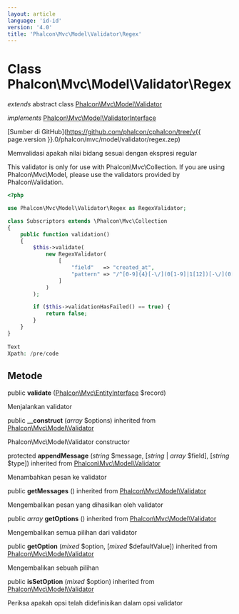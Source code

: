 ```yaml
---
layout: article
language: 'id-id'
version: '4.0'
title: 'Phalcon\Mvc\Model\Validator\Regex'
---
```

# Class **Phalcon\Mvc\Model\Validator\Regex**

*extends* abstract class [Phalcon\Mvc\Model\Validator](Phalcon_Mvc_Model_Validator)

*implements* [Phalcon\Mvc\Model\ValidatorInterface](Phalcon_Mvc_Model_ValidatorInterface)

[Sumber di GitHub](https://github.com/phalcon/cphalcon/tree/v{{ page.version }}.0/phalcon/mvc/model/validator/regex.zep)

Memvalidasi apakah nilai bidang sesuai dengan ekspresi regular

This validator is only for use with Phalcon\Mvc\Collection. If you are using Phalcon\Mvc\Model, please use the validators provided by Phalcon\Validation.

```php
<?php

use Phalcon\Mvc\Model\Validator\Regex as RegexValidator;

class Subscriptors extends \Phalcon\Mvc\Collection
{
    public function validation()
    {
        $this->validate(
            new RegexValidator(
                [
                    "field"   => "created_at",
                    "pattern" => "/^[0-9]{4}[-\/](0[1-9]|1[12])[-\/](0[1-9]|[12][0-9]|3[01])/",
                ]
            )
        );

        if ($this->validationHasFailed() == true) {
            return false;
        }
    }
}
 
Text
Xpath: /pre/code

```

## Metode

public **validate** ([Phalcon\Mvc\EntityInterface](Phalcon_Mvc_EntityInterface) $record)

Menjalankan validator

public **__construct** (*array* $options) inherited from [Phalcon\Mvc\Model\Validator](Phalcon_Mvc_Model_Validator)

Phalcon\Mvc\Model\Validator constructor

protected **appendMessage** (*string* $message, [*string* | *array* $field], [*string* $type]) inherited from [Phalcon\Mvc\Model\Validator](Phalcon_Mvc_Model_Validator)

Menambahkan pesan ke validator

public **getMessages** () inherited from [Phalcon\Mvc\Model\Validator](Phalcon_Mvc_Model_Validator)

Mengembalikan pesan yang dihasilkan oleh validator

public *array* **getOptions** () inherited from [Phalcon\Mvc\Model\Validator](Phalcon_Mvc_Model_Validator)

Mengembalikan semua pilihan dari validator

public **getOption** (*mixed* $option, [*mixed* $defaultValue]) inherited from [Phalcon\Mvc\Model\Validator](Phalcon_Mvc_Model_Validator)

Mengembalikan sebuah pilihan

public **isSetOption** (*mixed* $option) inherited from [Phalcon\Mvc\Model\Validator](Phalcon_Mvc_Model_Validator)

Periksa apakah opsi telah didefinisikan dalam opsi validator